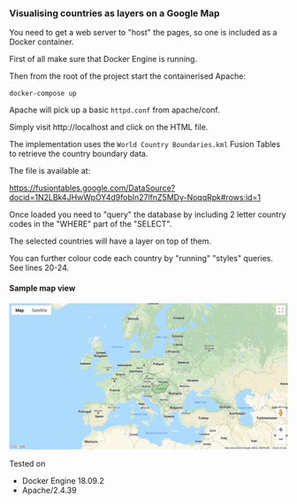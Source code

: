 ### Visualising countries as layers on a Google Map

You need to get a web server to "host" the pages, so one is included as a Docker container.

First of all make sure that Docker Engine is running.

Then from the root of the project start the containerised Apache:

```shell
docker-compose up
```

Apache will pick up a basic `httpd.conf` from apache/conf.

Simply visit http://localhost and click on the HTML file.

The implementation uses the `World Country Boundaries.kml` Fusion Tables to retrieve the country boundary data.

The file is available at:

https://fusiontables.google.com/DataSource?docid=1N2LBk4JHwWpOY4d9fobIn27lfnZ5MDy-NoqqRpk#rows:id=1

Once loaded you need to "query" the database by including 2 letter country codes in the "WHERE" part of the "SELECT".

The selected countries will have a layer on top of them.

You can further colour code each country by "running" "styles" queries. See lines 20-24.

#### Sample map view

![sample map view](local/assets/images/sample-map-view.png)

Tested on

* Docker Engine 18.09.2
* Apache/2.4.39
